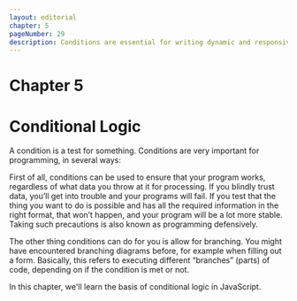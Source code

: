 ```yaml
---
layout: editorial
chapter: 5
pageNumber: 29
description: Conditions are essential for writing dynamic and responsive code that can adapt to different scenarios and make decisions based on input, user interactions, or data. 
---
```


# Chapter 5
# Conditional Logic

A condition is a test for something. Conditions are very important for programming, in several ways:

First of all, conditions can be used to ensure that your program works, regardless of what data you throw at it for processing. If you blindly trust data, you’ll get into trouble and your programs will fail. If you test that the thing you want to do is possible and has all the required information in the right format, that won’t happen, and your program will be a lot more stable. Taking such precautions is also known as programming defensively.

The other thing conditions can do for you is allow for branching. You might have encountered branching diagrams before, for example when filling out a form. Basically, this refers to executing different “branches” (parts) of code, depending on if the condition is met or not.

In this chapter, we'll learn the basis of conditional logic in JavaScript.
